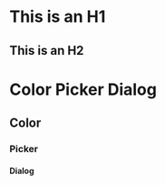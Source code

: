 This is an H1
=============
This is an H2
-------------
# Color Picker Dialog
## Color
### Picker
#### Dialog
